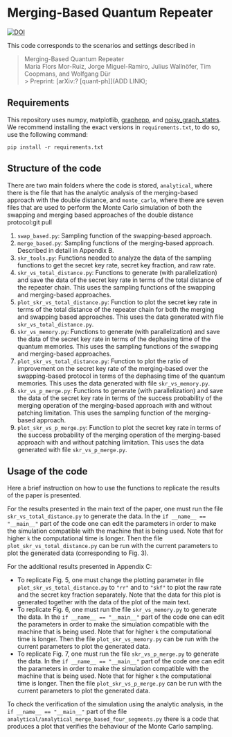 # Merging-Based Quantum Repeater

[![DOI](https://zenodo.org/badge/DOI/10.5281/zenodo.14824315.svg)](https://doi.org/10.5281/zenodo.14824315)

This code corresponds to the scenarios and settings described in

> Merging-Based Quantum Repeater <br>
> Maria Flors Mor-Ruiz, Jorge Miguel-Ramiro, Julius Wallnöfer, Tim Coopmans, and Wolfgang Dür <br>
    > Preprint: [arXiv:? [quant-ph]](ADD LINK);


## Requirements
This repository uses numpy, matplotlib, [graphepp](https://github.com/jwallnoefer/graphepp), and [noisy_graph_states](https://github.com/jwallnoefer/noisy_graph_states). We recommend installing the exact versions in `requirements.txt`, to do so, use the following command:
```
pip install -r requirements.txt
```

## Structure of the code
There are two main folders where the code is stored, `analytical`, where there is the file that has the analytic analysis of the merging-based approach with the double distance, 
and `monte_carlo`, where there are seven files that are used to perform the Monte Carlo simulation of both the swapping and merging based approaches of the double distance protocol:git pull

1. `swap_based.py`: Sampling function of the swapping-based approach.
2. `merge_based.py`: Sampling functions of the merging-based approach. Described in detail in Appendix B.
3. `skr_tools.py`: Functions needed to analyze the data of the sampling functions to get the secret key rate, secret key fraction, and raw rate.
4. `skr_vs_total_distance.py`: Functions to generate (with parallelization) and save the data of the secret key rate in terms of the total distance of the repeater chain. This uses the sampling functions of the swapping and merging-based approaches.
5. `plot_skr_vs_total_distance.py`: Function to plot the secret key rate in terms of the total distance of the repeater chain for both the merging and swapping based approaches. This uses the data generated with file `skr_vs_total_distance.py`.
6. `skr_vs_memory.py`: Functions to generate (with parallelization) and save the data of the secret key rate in terms of the dephasing time of the quantum memories. This uses the sampling functions of the swapping and merging-based approaches.
7. `plot_skr_vs_total_distance.py`: Function to plot the ratio of improvement on the secret key rate of the merging-based over the swapping-based protocol in terms of the dephasing time of the quantum memories. This uses the data generated with file `skr_vs_memory.py`.
8. `skr_vs_p_merge.py`: Functions to generate (with parallelization) and save the data of the secret key rate in terms of the success probability of the merging operation of the merging-based approach with and without patching limitation. This uses the sampling function of the merging-based approach.
9. `plot_skr_vs_p_merge.py`: Function to plot the secret key rate in terms of the success probability of the merging operation of the merging-based approach with and without patching limitation. This uses the data generated with file `skr_vs_p_merge.py`.

## Usage of the code
Here a brief instruction on how to use the functions to replicate the results of the paper is presented.

For the results presented in the main text of the paper, one must run the file `skr_vs_total_distance.py` to generate the data. 
In the `if __name__ == "__main__"` part of the code one can edit the parameters in order to make the simulation compatible with the machine that is being used. Note that for higher `k` the computational time is longer.
Then the file `plot_skr_vs_total_distance.py` can be run with the current parameters to plot the generated data (corresponding to Fig. 3).

For the additional results presented in Appendix C:
- To replicate Fig. 5, one must change the plotting parameter in file `plot_skr_vs_total_distance.py` to `"rr"` and to `"skf"` to plot the raw rate and the secret key fraction separately. Note that the data for this plot is generated together with the data of the plot of the main text.
- To replicate Fig. 6, one must run the file `skr_vs_memory.py` to generate the data. In the `if __name__ == "__main__"` part of the code one can edit the parameters in order to make the simulation compatible with the machine that is being used. Note that for higher `k` the computational time is longer.
Then the file `plot_skr_vs_memory.py` can be run with the current parameters to plot the generated data.
- To replicate Fig. 7, one must run the file `skr_vs_p_merge.py` to generate the data. In the `if __name__ == "__main__"` part of the code one can edit the parameters in order to make the simulation compatible with the machine that is being used. Note that for higher `k` the computational time is longer.
Then the file `plot_skr_vs_p_merge.py` can be run with the current parameters to plot the generated data.

To check the verification of the simulation using the analytic analysis, in the `if __name__ == "__main__"` part of the file `analytical/analytical_merge_based_four_segments.py` there is a code that produces a plot that verifies the behaviour of the Monte Carlo sampling.
